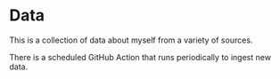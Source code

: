 # Data

This is a collection of data about myself from a variety of sources.

There is a scheduled GitHub Action that runs periodically to ingest new data.
